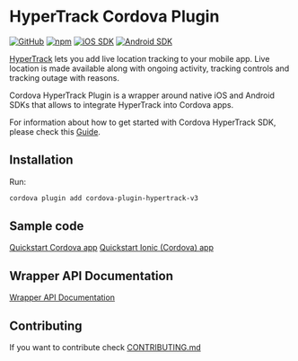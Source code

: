 # HyperTrack Cordova Plugin

[![GitHub](https://img.shields.io/github/license/hypertrack/cordova-plugin-hypertrack?color=orange)](./LICENSE)
[![npm](https://img.shields.io/npm/v/cordova-plugin-hypertrack-v3.svg)](https://www.npmjs.com/package/cordova-plugin-hypertrack-v3)
[![iOS SDK](https://img.shields.io/badge/iOS%20SDK-5.0.7-brightgreen.svg)](https://github.com/hypertrack/sdk-ios)
[![Android SDK](https://img.shields.io/badge/Android%20SDK-7.0.9-brightgreen.svg)](https://github.com/hypertrack/sdk-android)

[HyperTrack](https://www.hypertrack.com/) lets you add live location tracking to your mobile app. Live location is made available along with ongoing activity, tracking controls and tracking outage with reasons.

Cordova HyperTrack Plugin is a wrapper around native iOS and Android SDKs that allows to integrate HyperTrack into Cordova apps.

For information about how to get started with Cordova HyperTrack SDK, please check this [Guide](https://www.hypertrack.com/docs/install-sdk-cordova).

## Installation

Run:

```Bash
cordova plugin add cordova-plugin-hypertrack-v3
```

## Sample code

[Quickstart Cordova app](https://github.com/hypertrack/quickstart-cordova/)
[Quickstart Ionic (Cordova) app](https://github.com/hypertrack/quickstart-ionic)

## Wrapper API Documentation

[Wrapper API Documentation](API-DOCUMENTATION.md)

## Contributing

If you want to contribute check [CONTRIBUTING.md](CONTRIBUTING.md)
